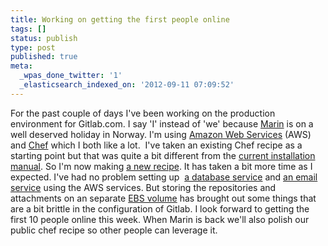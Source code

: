 ```yaml
---
title: Working on getting the first people online
tags: []
status: publish
type: post
published: true
meta:
  _wpas_done_twitter: '1'
  _elasticsearch_indexed_on: '2012-09-11 07:09:52'
---
```

For the past couple of days I've been working on the production environment for Gitlab.com. I say 'I' instead of 'we' because [Marin](http://blog.gitlab.com/2012/09/04/welcome-marin/) is on a well deserved holiday in Norway. I'm using [Amazon Web Services](http://aws.amazon.com/) (AWS) and [Chef](http://www.opscode.com/chef/) which I both like a lot.  I've taken an existing Chef recipe as a starting point but that was quite a bit different from the [current installation manual](https://github.com/gitlabhq/gitlabhq/blob/master/doc/installation.md). So I'm now making [a new recipe](https://github.com/dosire/cookbook-gitlab/). It has taken a bit more time as I expected. I've had no problem setting up  [a database service](http://aws.amazon.com/rds/) and [an email service](http://aws.amazon.com/ses/) using the AWS services. But storing the repositories and attachments on an separate [EBS volume](http://aws.amazon.com/ebs/) has brought out some things that are a bit brittle in the configuration of Gitlab. I look forward to getting the first 10 people online this week. When Marin is back we'll also polish our public chef recipe so other people can leverage it.